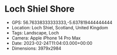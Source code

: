 # Loch Shiel Shore

- GPS: 56.76338333333333,-5.637819444444444
- Location: Loch Shiel, Scotland, United Kingdom
- Tags: Landscape, Loch
- Camera: Apple iPhone 14 Pro Max
- Date: 2023-02-24T11:04:03.000+00:00
- Dimensions: 3979x2984
